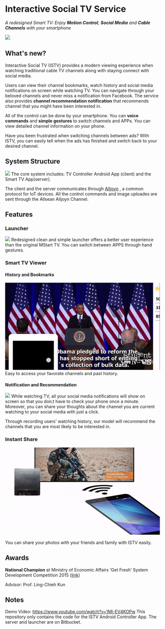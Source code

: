 # Interactive Social TV Service
*A redesigned Smart TV: Enjoy **Motion Control**, **Social Media** and **Cable Channels** with your smartphone*

![](https://i.imgur.com/bZPpZxg.png)

## What's new?
Interactive Social TV (ISTV) provides a modern viewing experience when watching traditional cable TV channels along with staying connect with social media.

Users can view their channel bookmarks, watch history and social media notifications on screen while watching TV. You can navigate through your beloved channels and never miss a notification from Facebook. The service also provides **channel recommendation notification** that recommends channel that you might have been interested in.

All of the control can be done by your smartphone. You can **voice commands** and  **simple gestures** to switch channels and APPs. You can view detailed channel information on your phone. 

Have you been frustrated when switching channels between ads?  With ISTV, you can easily tell when the ads has finished and switch back to your desired channel. 

## System Structure
![](https://i.imgur.com/8vApyFc.png)
The core system includes: TV Controller Android App (client) and the Smart TV App(server).

The client and the server communicates through [Alljoyn](https://openconnectivity.org/developer/reference-implementation/alljoyn) , a common protocol for IoT devices. All the control commands and image uploades are sent through the Allsean Alljoyn Channel.

## Features
### Launcher
![](https://i.imgur.com/CSltuML.png)
Redesigned clean and simple launcher offers a better user experience than the original MStart TV. You can switch between APPS through hand gestures.

### Smart TV Viewer

#### History and Bookmarks
![](demo/bookmark.gif)
Easy to access your favorate channels and past history.

#### Notification and Recommendation
![](https://i.imgur.com/QdBFOSb.png)
While watching TV, all your social media notifications will show on screen so that you don;t have to check your phone once a minute. Moreover, you can share your thoughts about the channel you are current watching to your social media with just a click.

Through recording users' watching history, our model will recommend the channels that you are most likely to be interested in.

### Instant Share

![](demo/image-upload.gif)

You can share your photos with your friends and family with ISTV easily.


## Awards
**National Champion** at Ministry of Economic Affairs ‘Get Fresh’ System Development Competition 2015 ([link](http://www.getfresh.org.tw/achievement_detail.aspx?No=249))

Advisor: Prof. Ling-Chieh Kun

## Notes
Demo Video: https://www.youtube.com/watch?v=1Ml-EV4KOPw
This repository only contains the code for the ISTV Android Controller App. The server and launcher are on Bitbucket.  



